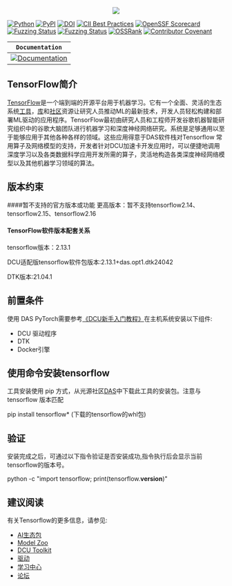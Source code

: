 <div align="center">
  <img src="https://www.tensorflow.org/images/tf_logo_horizontal.png">
</div>

[![Python](https://img.shields.io/pypi/pyversions/tensorflow.svg?style=plastic)](https://badge.fury.io/py/tensorflow)
[![PyPI](https://badge.fury.io/py/tensorflow.svg)](https://badge.fury.io/py/tensorflow)
[![DOI](https://zenodo.org/badge/DOI/10.5281/zenodo.4724125.svg)](https://doi.org/10.5281/zenodo.4724125)
[![CII Best Practices](https://bestpractices.coreinfrastructure.org/projects/1486/badge)](https://bestpractices.coreinfrastructure.org/projects/1486)
[![OpenSSF Scorecard](https://api.securityscorecards.dev/projects/github.com/tensorflow/tensorflow/badge)](https://api.securityscorecards.dev/projects/github.com/tensorflow/tensorflow)
[![Fuzzing Status](https://oss-fuzz-build-logs.storage.googleapis.com/badges/tensorflow.svg)](https://bugs.chromium.org/p/oss-fuzz/issues/list?sort=-opened&can=1&q=proj:tensorflow)
[![Fuzzing Status](https://oss-fuzz-build-logs.storage.googleapis.com/badges/tensorflow-py.svg)](https://bugs.chromium.org/p/oss-fuzz/issues/list?sort=-opened&can=1&q=proj:tensorflow-py)
[![OSSRank](https://shields.io/endpoint?url=https://ossrank.com/shield/44)](https://ossrank.com/p/44)
[![Contributor Covenant](https://img.shields.io/badge/Contributor%20Covenant-v1.4%20adopted-ff69b4.svg)](CODE_OF_CONDUCT.md)

**`Documentation`** |
------------------- |
[![Documentation](https://img.shields.io/badge/api-reference-blue.svg)](https://www.tensorflow.org/api_docs/) |

## TensorFlow简介
[TensorFlow](https://www.tensorflow.org/)是一个端到端的开源平台用于机器学习。它有一个全面、灵活的生态系统[工具](https://www.tensorflow.org/resources/tools)，[库](https://www.tensorflow.org/resources/libraries-extensions)和[社区](https://www.tensorflow.org/community)资源让研究人员推动ML的最新技术，开发人员轻松构建和部署ML驱动的应用程序。TensorFlow最初由研究人员和工程师开发谷歌机器智能研究组织中的谷歌大脑团队进行机器学习和深度神经网络研究。系统是足够通用以至于能够应用于其他各种各样的领域。这些应用得意于DAS软件栈对Tensorflow 常用算子及网络模型的支持，开发者针对DCU加速卡开发应用时，可以便捷地调用深度学习以及各类数据科学应用开发所需的算子，灵活地构造各类深度神经网络模型以及其他机器学习领域的算法。

## 版本约束
####暂不支持的官方版本或功能
更高版本：暂不支持tensorflow2.14、tensorflow2.15、tensorflow2.16

#### TensorFlow软件版本配套关系

tensorflow版本：2.13.1

DCU适配版tensorflow软件包版本:2.13.1+das.opt1.dtk24042

DTK版本:21.04.1

## 前置条件

使用 DAS PyTorch需要参考[《DCU新手入门教程》](https://developer.hpccube.com/gitbook/dcu_tutorial/index.html)在主机系统安装以下组件:
- DCU 驱动程序
- DTK
- Docker引擎

## 使用命令安装tensorflow

工具安装使用 pip 方式，从光源社区[DAS](https://cancon.hpccube.com:65024/4/main/)中下载此工具的安装包。注意与 tensorflow 版本匹配

pip install tensorflow* (下载的tensorflow的whl包)


## 验证

安装完成之后，可通过以下指令验证是否安装成功,指令执行后会显示当前tensorflow的版本号。

python -c "import tensorflow; print(tensorflow.__version__)"

## 建议阅读


有关Tensorflow的更多信息，请参见:
- [AI生态包](https://cancon.hpccube.com:65024/4/main/)
- [Model Zoo](https://sourcefind.cn/#/model-zoo/list)
- [DCU Toolkit](https://cancon.hpccube.com:65024/1/main)
- [驱动](https://cancon.hpccube.com:65024/6/main)
- [学习中心](https://developer.hpccube.com/study/)
- [论坛](https://forum.hpccube.com/)



